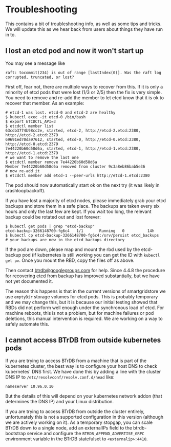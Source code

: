 # Troubleshooting

This contains a bit of troubleshooting info, as well as some tips and tricks. We will update this as we hear back from users about things they have run in to.

## I lost an etcd pod and now it won't start up

You may see a message like

```
raft: tocommit(234) is out of range [lastIndex(0)]. Was the raft log corrupted, truncated, or lost?
```

First off, fear not, there are multiple ways to recover from this. If it is only a minority of etcd pods that were lost (1/3 or 2/5) then the fix is very simple. You need to remove and re-add the member to let etcd know that it is ok to recover that member. As an example:

```
# etcd-1 was lost. etcd-0 and etcd-2 are healthy
$ kubectl exec -it etcd-0 /bin/bash
$ export ETCDCTL_API=3
$ etcdctl member list
63cdb3774b98cc2e, started, etcd-2, http://etcd-2.etcd:2380, http://etcd-2.etcd:2379
69691ed70da97612, started, etcd-0, http://etcd-0.etcd:2380, http://etcd-0.etcd:2379
7e44220b60d58d6a, started, etcd-1, http://etcd-1.etcd:2380, http://etcd-1.etcd:2379
# we want to remove the last one
$ etcdctl member remove 7e44220b60d58d6a 
Member 7e44220b60d58d6a removed from cluster 9c3a8eb86bab5e36
# now re-add it
$ etcdctl member add etcd-1 --peer-urls http://etcd-1.etcd:2380
```

The pod should now automatically start ok on the next try (it was likely in crashloopbackoff).

If you have lost a majority of etcd nodes, please immediately grab your etcd backups and store them in a safe place. The backups are taken every six hours and only the last few are kept. If you wait too long, the relevant backup could be rotated out and lost forever:

```
$ kubectl get pods | grep "etcd-backup"
etcd-backup-3266148700-fg6c4   1/1       Running   0          14h
$ kubectl cp etcd-backup-3266148700-fg6c4:/srv/persist etcd_backups
# your backups are now in the etcd_backups directory
```
If the pod are down, please map and mount the rbd used by the etcd-backup pod (if kubernetes is still working you can get the ID with
`kubectl get pv`. Once you mount the RBD, copy the files off as above.

Then contact btrdb@googlegroups.com for help. Since 4.4.8 the procedure for recovering etcd from backup has improved substantially, but we have not yet documented it.

The reason this happens is that in the current versions of smartgridstore we use `emptyDir` storage volumes for etcd pods. This is probably temporary and we may change this, but it is because our initial testing showed that RBDs did not perform well enough under the synchronous load of etcd. For machine reboots, this is not a problem, but for machine failures or pod deletions, this manual intervention is required. We are working on a way to safely automate this.

## I cannot access BTrDB from outside kubernetes pods

If you are trying to access BTrDB from a machine that is part of the kubernetes cluster, the best way is to configure your host DNS to check kubernetes' DNS first. We have done this by adding a line with the cluster DNS IP to `/etc/resolvconf/resolv.conf.d/head` like:

```
nameserver 10.96.0.10
```

But the details of this will depend on your kubernetes network addon (that determines the DNS IP) and your Linux distribution.

If you are trying to access BTrDB from outside the cluster entirely, unfortunately this is not a supported configuration in this version (although we are actively working on it). As a temporary stopgap, you can scale BTrDB down to a single node, add an externalIPs field to the btrdb-bootstrap service and configure the `BTRDB_APPEND_ADVERTISE_GRPC` environment variable in the BTrDB statefulset to `<externalip>:4410`.

